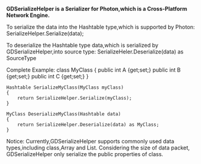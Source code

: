 **GDSerializeHelper is a Serializer for Photon,which is a Cross-Platform Network Engine.**

To serialize the data into the Hashtable type,which is supported by Photon:
	SerializeHelper.Serialize(data);

To deserialize the Hashtable type data,which is serialized by GDSerializeHelper,into source type:
	SerializeHeler.Deserialize(data) as SourceType

Complete Example:
	class MyClass
	{
		public int A {get;set;}
		public int B {get;set;}
		public int C {get;set;}
	}

	Hashtable SerializeMyClass(MyClass myClass)
	{
		return SerializeHelper.Serialize(myClass);
	}

	MyClass DeserializeMyClass(Hashtable data)
	{
		return SerializeHelper.Deserialize(data) as MyClass;
	}

Notice:
Currently,GDSerializeHelper supports commonly used data types,including class,Array and List.
Considering the size of data packet, GDSerializeHelper only serialize the public properties of class. 



